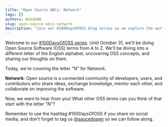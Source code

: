 ```yaml
---
title: "Open Source ABCs: Network"
tags: []
authors: BekahHW
slug: open-source-abcs-network
description: "Join our #100DaysOfOSS blog series as we explore the world of Open Source Software (OSS) from A to Z! Every week, we'll discuss two new letters of the English alphabet. Share your thoughts, ideas, and favorite OSS projects for each letter. Let's celebrate the power of open source together! "
---
```


Welcome to our [#100DaysOfOSS series](https://dev.to/opensauced/100daysofoss-growing-skills-and-real-world-experience-3o5k). Until October 31, we'll be doing  Open Source Software (OSS) terms from A to Z. We'll be diving into a different letter of the English alphabet, uncovering OSS concepts, and sharing our thoughts on them.

Today, we're covering the letter "N" for Network. 

**Network**: Open source is a connected community of developers, users, and contributors who share ideas, exchange knowledge, mentor each other, and collaborate on improving the software.

Now, we want to hear from you! What other OSS terms can you think of that start with the letter "N"? 

Remember to use the hashtag #100DaysOfOSS if you share on social media, and don't forget to tag us [@saucedopen](https://twitter.com/saucedopen) so we can follow along.